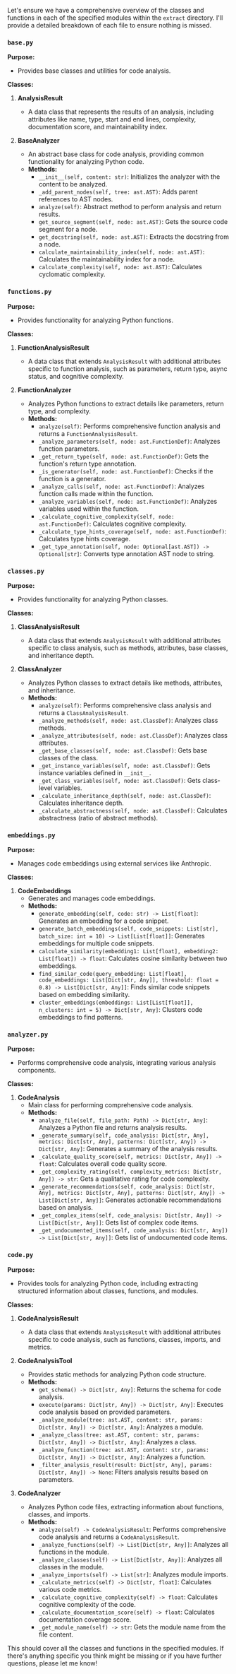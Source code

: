 Let's ensure we have a comprehensive overview of the classes and functions in each of the specified modules within the `extract` directory. I'll provide a detailed breakdown of each file to ensure nothing is missed.

### `base.py`

**Purpose:**
- Provides base classes and utilities for code analysis.

**Classes:**
1. **AnalysisResult**
   - A data class that represents the results of an analysis, including attributes like name, type, start and end lines, complexity, documentation score, and maintainability index.

2. **BaseAnalyzer**
   - An abstract base class for code analysis, providing common functionality for analyzing Python code.
   - **Methods:**
     - `__init__(self, content: str)`: Initializes the analyzer with the content to be analyzed.
     - `_add_parent_nodes(self, tree: ast.AST)`: Adds parent references to AST nodes.
     - `analyze(self)`: Abstract method to perform analysis and return results.
     - `get_source_segment(self, node: ast.AST)`: Gets the source code segment for a node.
     - `get_docstring(self, node: ast.AST)`: Extracts the docstring from a node.
     - `calculate_maintainability_index(self, node: ast.AST)`: Calculates the maintainability index for a node.
     - `calculate_complexity(self, node: ast.AST)`: Calculates cyclomatic complexity.

### `functions.py`

**Purpose:**
- Provides functionality for analyzing Python functions.

**Classes:**
1. **FunctionAnalysisResult**
   - A data class that extends `AnalysisResult` with additional attributes specific to function analysis, such as parameters, return type, async status, and cognitive complexity.

2. **FunctionAnalyzer**
   - Analyzes Python functions to extract details like parameters, return type, and complexity.
   - **Methods:**
     - `analyze(self)`: Performs comprehensive function analysis and returns a `FunctionAnalysisResult`.
     - `_analyze_parameters(self, node: ast.FunctionDef)`: Analyzes function parameters.
     - `_get_return_type(self, node: ast.FunctionDef)`: Gets the function's return type annotation.
     - `_is_generator(self, node: ast.FunctionDef)`: Checks if the function is a generator.
     - `_analyze_calls(self, node: ast.FunctionDef)`: Analyzes function calls made within the function.
     - `_analyze_variables(self, node: ast.FunctionDef)`: Analyzes variables used within the function.
     - `_calculate_cognitive_complexity(self, node: ast.FunctionDef)`: Calculates cognitive complexity.
     - `_calculate_type_hints_coverage(self, node: ast.FunctionDef)`: Calculates type hints coverage.
     - `_get_type_annotation(self, node: Optional[ast.AST]) -> Optional[str]`: Converts type annotation AST node to string.

### `classes.py`

**Purpose:**
- Provides functionality for analyzing Python classes.

**Classes:**
1. **ClassAnalysisResult**
   - A data class that extends `AnalysisResult` with additional attributes specific to class analysis, such as methods, attributes, base classes, and inheritance depth.

2. **ClassAnalyzer**
   - Analyzes Python classes to extract details like methods, attributes, and inheritance.
   - **Methods:**
     - `analyze(self)`: Performs comprehensive class analysis and returns a `ClassAnalysisResult`.
     - `_analyze_methods(self, node: ast.ClassDef)`: Analyzes class methods.
     - `_analyze_attributes(self, node: ast.ClassDef)`: Analyzes class attributes.
     - `_get_base_classes(self, node: ast.ClassDef)`: Gets base classes of the class.
     - `_get_instance_variables(self, node: ast.ClassDef)`: Gets instance variables defined in `__init__`.
     - `_get_class_variables(self, node: ast.ClassDef)`: Gets class-level variables.
     - `_calculate_inheritance_depth(self, node: ast.ClassDef)`: Calculates inheritance depth.
     - `_calculate_abstractness(self, node: ast.ClassDef)`: Calculates abstractness (ratio of abstract methods).

### `embeddings.py`

**Purpose:**
- Manages code embeddings using external services like Anthropic.

**Classes:**
1. **CodeEmbeddings**
   - Generates and manages code embeddings.
   - **Methods:**
     - `generate_embedding(self, code: str) -> List[float]`: Generates an embedding for a code snippet.
     - `generate_batch_embeddings(self, code_snippets: List[str], batch_size: int = 10) -> List[List[float]]`: Generates embeddings for multiple code snippets.
     - `calculate_similarity(embedding1: List[float], embedding2: List[float]) -> float`: Calculates cosine similarity between two embeddings.
     - `find_similar_code(query_embedding: List[float], code_embeddings: List[Dict[str, Any]], threshold: float = 0.8) -> List[Dict[str, Any]]`: Finds similar code snippets based on embedding similarity.
     - `cluster_embeddings(embeddings: List[List[float]], n_clusters: int = 5) -> Dict[str, Any]`: Clusters code embeddings to find patterns.

### `analyzer.py`

**Purpose:**
- Performs comprehensive code analysis, integrating various analysis components.

**Classes:**
1. **CodeAnalysis**
   - Main class for performing comprehensive code analysis.
   - **Methods:**
     - `analyze_file(self, file_path: Path) -> Dict[str, Any]`: Analyzes a Python file and returns analysis results.
     - `_generate_summary(self, code_analysis: Dict[str, Any], metrics: Dict[str, Any], patterns: Dict[str, Any]) -> Dict[str, Any]`: Generates a summary of the analysis results.
     - `_calculate_quality_score(self, metrics: Dict[str, Any]) -> float`: Calculates overall code quality score.
     - `_get_complexity_rating(self, complexity_metrics: Dict[str, Any]) -> str`: Gets a qualitative rating for code complexity.
     - `_generate_recommendations(self, code_analysis: Dict[str, Any], metrics: Dict[str, Any], patterns: Dict[str, Any]) -> List[Dict[str, Any]]`: Generates actionable recommendations based on analysis.
     - `_get_complex_items(self, code_analysis: Dict[str, Any]) -> List[Dict[str, Any]]`: Gets list of complex code items.
     - `_get_undocumented_items(self, code_analysis: Dict[str, Any]) -> List[Dict[str, Any]]`: Gets list of undocumented code items.

### `code.py`

**Purpose:**
- Provides tools for analyzing Python code, including extracting structured information about classes, functions, and modules.

**Classes:**
1. **CodeAnalysisResult**
   - A data class that extends `AnalysisResult` with additional attributes specific to code analysis, such as functions, classes, imports, and metrics.

2. **CodeAnalysisTool**
   - Provides static methods for analyzing Python code structure.
   - **Methods:**
     - `get_schema() -> Dict[str, Any]`: Returns the schema for code analysis.
     - `execute(params: Dict[str, Any]) -> Dict[str, Any]`: Executes code analysis based on provided parameters.
     - `_analyze_module(tree: ast.AST, content: str, params: Dict[str, Any]) -> Dict[str, Any]`: Analyzes a module.
     - `_analyze_class(tree: ast.AST, content: str, params: Dict[str, Any]) -> Dict[str, Any]`: Analyzes a class.
     - `_analyze_function(tree: ast.AST, content: str, params: Dict[str, Any]) -> Dict[str, Any]`: Analyzes a function.
     - `_filter_analysis_result(result: Dict[str, Any], params: Dict[str, Any]) -> None`: Filters analysis results based on parameters.

3. **CodeAnalyzer**
   - Analyzes Python code files, extracting information about functions, classes, and imports.
   - **Methods:**
     - `analyze(self) -> CodeAnalysisResult`: Performs comprehensive code analysis and returns a `CodeAnalysisResult`.
     - `_analyze_functions(self) -> List[Dict[str, Any]]`: Analyzes all functions in the module.
     - `_analyze_classes(self) -> List[Dict[str, Any]]`: Analyzes all classes in the module.
     - `_analyze_imports(self) -> List[str]`: Analyzes module imports.
     - `_calculate_metrics(self) -> Dict[str, float]`: Calculates various code metrics.
     - `_calculate_cognitive_complexity(self) -> float`: Calculates cognitive complexity of the code.
     - `_calculate_documentation_score(self) -> float`: Calculates documentation coverage score.
     - `_get_module_name(self) -> str`: Gets the module name from the file content.

This should cover all the classes and functions in the specified modules. If there's anything specific you think might be missing or if you have further questions, please let me know!